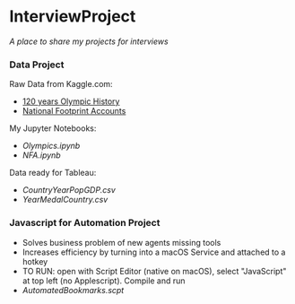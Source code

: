 # InterviewProject
*A place to share my projects for interviews*    
  
  
### Data Project
Raw Data from Kaggle.com:  
-  [120 years Olympic History](https://www.kaggle.com/heesoo37/120-years-of-olympic-history-athletes-and-results)  
-  [National Footprint Accounts](https://www.kaggle.com/footprintnetwork/national-footprint-accounts-2018)  
  
My Jupyter Notebooks:  
-  *Olympics.ipynb*  
-  *NFA.ipynb*  
  
Data ready for Tableau:  
-  *CountryYearPopGDP.csv*  
-  *YearMedalCountry.csv*
  
  
### Javascript for Automation Project
-  Solves business problem of new agents missing tools
-  Increases efficiency by turning into a macOS Service and attached to a hotkey
-  TO RUN: open with Script Editor (native on macOS), select "JavaScript" at top left (no Applescript).  Compile and run
-  *AutomatedBookmarks.scpt*
